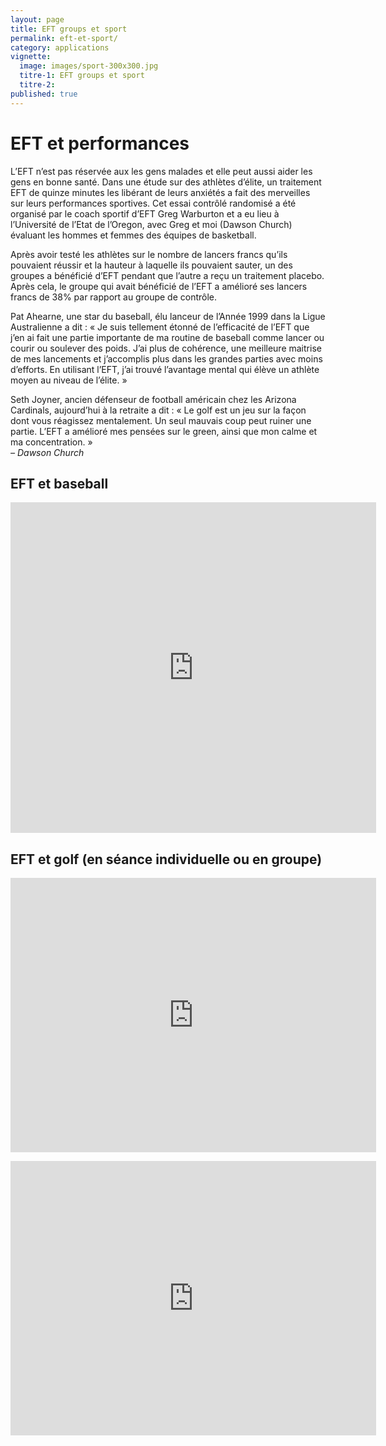 ```yaml
---
layout: page
title: EFT groups et sport
permalink: eft-et-sport/
category: applications
vignette:
  image: images/sport-300x300.jpg
  titre-1: EFT groups et sport
  titre-2:
published: true
---
```



# EFT et performances

L’EFT n’est pas réservée aux les gens malades et elle peut aussi aider les gens en bonne santé. Dans une étude sur des athlètes d’élite, un traitement EFT de quinze minutes les libérant de leurs anxiétés a fait des merveilles sur leurs performances sportives. Cet essai contrôlé randomisé a été organisé par le coach sportif d’EFT Greg Warburton et a eu lieu à l’Université de l’Etat de l’Oregon, avec Greg et moi (Dawson Church) évaluant les hommes et femmes des équipes de basketball.

Après avoir testé les athlètes sur le nombre de lancers francs qu’ils pouvaient réussir et la hauteur à laquelle ils pouvaient sauter, un des groupes a bénéficié d’EFT pendant que l’autre a reçu un traitement placebo. Après cela, le groupe qui avait bénéficié de l’EFT a amélioré ses lancers francs de 38% par rapport au groupe de contrôle.

Pat Ahearne, une star du baseball, élu lanceur de l’Année 1999 dans la Ligue Australienne a dit : « Je suis tellement étonné de l’efficacité de l’EFT que j’en ai fait une partie importante de ma routine de baseball comme lancer ou courir ou soulever des poids. J’ai plus de cohérence, une meilleure maitrise de mes lancements et j’accomplis plus dans les grandes parties avec moins d’efforts. En utilisant l’EFT, j’ai trouvé l’avantage mental qui élève un athlète moyen au niveau de l’élite. »

Seth Joyner, ancien défenseur de football américain chez les Arizona Cardinals, aujourd’hui à la retraite a dit : « Le golf est un jeu sur la façon dont vous réagissez mentalement. Un seul mauvais coup peut ruiner une partie. L’EFT a amélioré mes pensées sur le green, ainsi que mon calme et ma concentration. »<br />*– Dawson Church*


## EFT et baseball

<p><iframe width="585" height="529" src="https://www.youtube.com/embed/ksuragZVFqg" frameborder="0" allowfullscreen></iframe></p>

## EFT et golf (en séance individuelle ou en groupe)

<p><iframe width="585" height="439" src="https://www.youtube.com/embed/IHopu8JdpNE" frameborder="0" allowfullscreen></iframe></p>

<p><iframe width="585" height="439" src="https://www.youtube.com/embed/1yX_A_MpMbk" frameborder="0" allowfullscreen></iframe></p>

